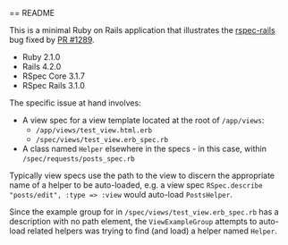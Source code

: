 == README

This is a minimal Ruby on Rails application that illustrates the [rspec-rails](https://github.com/rspec/rspec-rails) bug fixed by [PR #1289](https://github.com/rspec/rspec-rails/pull/1289).

* Ruby 2.1.0
* Rails 4.2.0
* RSpec Core 3.1.7
* RSpec Rails 3.1.0

The specific issue at hand involves:

* A view spec for a view template located at the root of `/app/views`:
    * `/app/views/test_view.html.erb`
    * `/spec/views/test_view.erb_spec.rb`
* A class named `Helper` elsewhere in the specs - in this case, within `/spec/requests/posts_spec.rb`

Typically view specs use the path to the view to discern the appropriate name of a helper to be auto-loaded, e.g. a view spec `RSpec.describe "posts/edit", :type => :view` would auto-load `PostsHelper`.

Since the example group for in `/spec/views/test_view.erb_spec.rb` has a description with no path element, the `ViewExampleGroup` attempts to auto-load related helpers was trying to find (and load) a helper named `Helper`.
